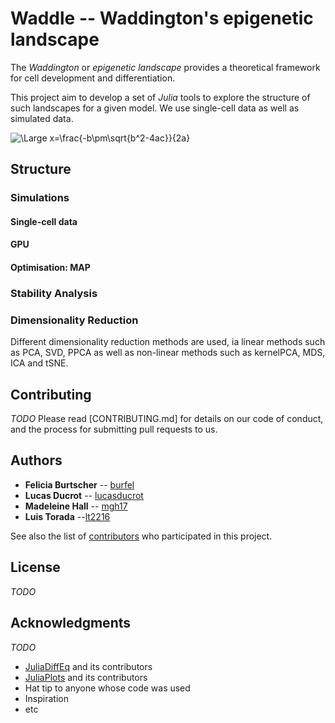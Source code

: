 # Waddle -- Waddington's epigenetic landscape

The _Waddington_ or _epigenetic landscape_ provides a theoretical framework for cell development and differentiation.

This project aim to develop a set of _Julia_ tools to explore the structure of such landscapes for a given model. We use single-cell data as well as simulated data.


<img src="https://latex.codecogs.com/svg.latex?\Large&space;x=\frac{-b\pm\sqrt{b^2-4ac}}{2a}" title="\Large x=\frac{-b\pm\sqrt{b^2-4ac}}{2a}" />

<!---![\Large x=\frac{-b\pm\sqrt{b^2-4ac}}{2a}](https://latex.codecogs.com/svg.latex?x%3D%5Cfrac%7B-b%5Cpm%5Csqrt%7Bb%5E2-4ac%7D%7D%7B2a%7D)--->

## Structure

### Simulations
#### Single-cell data
#### GPU
#### Optimisation: MAP

### Stability Analysis

### Dimensionality Reduction
Different dimensionality reduction methods are used, ia linear methods such as PCA, SVD, PPCA as well as non-linear methods such as kernelPCA, MDS, ICA and tSNE.

## Contributing
_TODO_
Please read [CONTRIBUTING.md] for details on our code of conduct, and the process for submitting pull requests to us.

<!---## Versioning
_TODO_ --->

## Authors

* **Felicia Burtscher** -- [burfel](https://github.com/burfel)
* **Lucas Ducrot** -- [lucasducrot](https://github.com/lucasducrot)
* **Madeleine Hall**  -- [mgh17](https://github.com/mgh17)
* **Luis Torada** --[lt2216](https://github.com/lt2216)

See also the list of [contributors](https://github.com/waddle-project/contributors) who participated in this project.

## License
_TODO_

## Acknowledgments
_TODO_
* [JuliaDiffEq](https://github.com/JuliaDiffEq) and its contributors
* [JuliaPlots](https://github.com/JuliaPlots) and its contributors
* Hat tip to anyone whose code was used
* Inspiration
* etc

